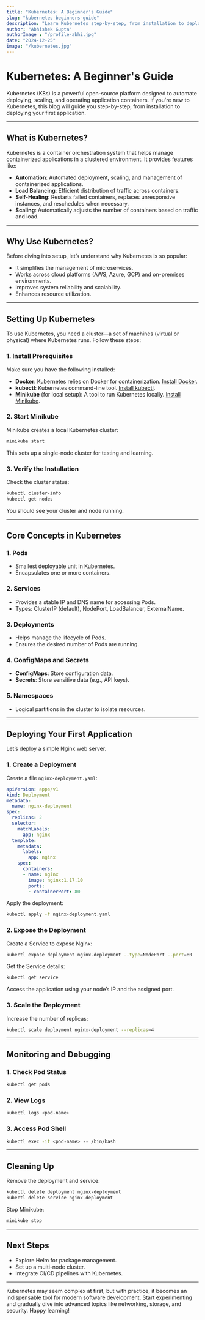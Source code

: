 ```yaml
---
title: "Kubernetes: A Beginner's Guide"
slug: "kubernetes-beginners-guide"
description: "Learn Kubernetes step-by-step, from installation to deploying your first application. This beginner-friendly guide simplifies Kubernetes concepts and processes."
author: "Abhishek Gupta"
authorImage : "/profile-abhi.jpg"
date: "2024-12-25"
image: "/kubernetes.jpg"
---
```


# Kubernetes: A Beginner's Guide

Kubernetes (K8s) is a powerful open-source platform designed to automate deploying, scaling, and operating application containers. If you're new to Kubernetes, this blog will guide you step-by-step, from installation to deploying your first application.

---

## What is Kubernetes?
Kubernetes is a container orchestration system that helps manage containerized applications in a clustered environment. It provides features like:

- **Automation**: Automated deployment, scaling, and management of containerized applications.
- **Load Balancing**: Efficient distribution of traffic across containers.
- **Self-Healing**: Restarts failed containers, replaces unresponsive instances, and reschedules when necessary.
- **Scaling**: Automatically adjusts the number of containers based on traffic and load.

---

## Why Use Kubernetes?
Before diving into setup, let’s understand why Kubernetes is so popular:

- It simplifies the management of microservices.
- Works across cloud platforms (AWS, Azure, GCP) and on-premises environments.
- Improves system reliability and scalability.
- Enhances resource utilization.

---

## Setting Up Kubernetes
To use Kubernetes, you need a cluster—a set of machines (virtual or physical) where Kubernetes runs. Follow these steps:

### 1. **Install Prerequisites**
Make sure you have the following installed:

- **Docker**: Kubernetes relies on Docker for containerization. [Install Docker](https://docs.docker.com/get-docker/).
- **kubectl**: Kubernetes command-line tool. [Install kubectl](https://kubernetes.io/docs/tasks/tools/install-kubectl/).
- **Minikube** (for local setup): A tool to run Kubernetes locally. [Install Minikube](https://minikube.sigs.k8s.io/docs/start/).

### 2. **Start Minikube**
Minikube creates a local Kubernetes cluster:

```bash
minikube start
```

This sets up a single-node cluster for testing and learning.

### 3. **Verify the Installation**
Check the cluster status:

```bash
kubectl cluster-info
kubectl get nodes
```

You should see your cluster and node running.

---

## Core Concepts in Kubernetes

### 1. **Pods**
- Smallest deployable unit in Kubernetes.
- Encapsulates one or more containers.

### 2. **Services**
- Provides a stable IP and DNS name for accessing Pods.
- Types: ClusterIP (default), NodePort, LoadBalancer, ExternalName.

### 3. **Deployments**
- Helps manage the lifecycle of Pods.
- Ensures the desired number of Pods are running.

### 4. **ConfigMaps and Secrets**
- **ConfigMaps**: Store configuration data.
- **Secrets**: Store sensitive data (e.g., API keys).

### 5. **Namespaces**
- Logical partitions in the cluster to isolate resources.

---

## Deploying Your First Application
Let’s deploy a simple Nginx web server.

### 1. **Create a Deployment**
Create a file `nginx-deployment.yaml`:

```yaml
apiVersion: apps/v1
kind: Deployment
metadata:
  name: nginx-deployment
spec:
  replicas: 2
  selector:
    matchLabels:
      app: nginx
  template:
    metadata:
      labels:
        app: nginx
    spec:
      containers:
      - name: nginx
        image: nginx:1.17.10
        ports:
        - containerPort: 80
```

Apply the deployment:

```bash
kubectl apply -f nginx-deployment.yaml
```

### 2. **Expose the Deployment**
Create a Service to expose Nginx:

```bash
kubectl expose deployment nginx-deployment --type=NodePort --port=80
```

Get the Service details:

```bash
kubectl get service
```

Access the application using your node’s IP and the assigned port.

### 3. **Scale the Deployment**
Increase the number of replicas:

```bash
kubectl scale deployment nginx-deployment --replicas=4
```

---

## Monitoring and Debugging

### 1. **Check Pod Status**
```bash
kubectl get pods
```

### 2. **View Logs**
```bash
kubectl logs <pod-name>
```

### 3. **Access Pod Shell**
```bash
kubectl exec -it <pod-name> -- /bin/bash
```

---

## Cleaning Up
Remove the deployment and service:

```bash
kubectl delete deployment nginx-deployment
kubectl delete service nginx-deployment
```

Stop Minikube:

```bash
minikube stop
```

---

## Next Steps
- Explore Helm for package management.
- Set up a multi-node cluster.
- Integrate CI/CD pipelines with Kubernetes.

---

Kubernetes may seem complex at first, but with practice, it becomes an indispensable tool for modern software development. Start experimenting and gradually dive into advanced topics like networking, storage, and security. Happy learning!
